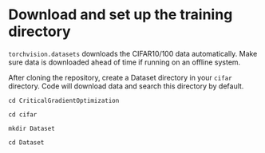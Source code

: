 # Download and set up the training directory

`torchvision.datasets` downloads the CIFAR10/100 data automatically. Make sure data is downloaded ahead of time if running on an offline system.

After cloning the repository, create a Dataset directory in your `cifar` directory. Code will download data and search this directory by default.

```
cd CriticalGradientOptimization

cd cifar

mkdir Dataset

cd Dataset
```